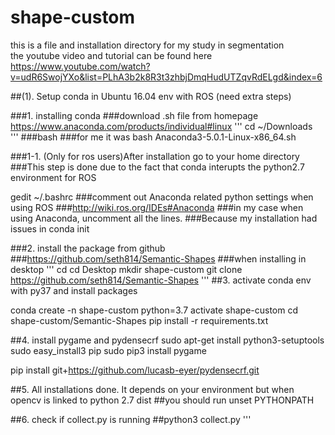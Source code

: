 # shape-custom

this is a file and installation directory for my study in segmentation  
the youtube video and tutorial can be found here  
https://www.youtube.com/watch?v=udR6SwojYXo&list=PLhA3b2k8R3t3zhbjDmqHudUTZqvRdELgd&index=6


##(1). Setup conda in Ubuntu 16.04 env with ROS (need extra steps)

###1. installing conda
###download .sh file from homepage  
https://www.anaconda.com/products/individual#linux
'''
cd ~/Downloads  
'''
###bash <filename of the downloaded source>
###for me it was 
bash Anaconda3-5.0.1-Linux-x86_64.sh

###1-1. (Only for ros users)After installation go to your home directory
###This step is done due to the fact that conda interupts the python2.7 environment for ROS

gedit ~/.bashrc
###comment out Anaconda related python settings when using ROS
###http://wiki.ros.org/IDEs#Anaconda
###in my case when using Anaconda, uncomment all the lines. 
###Because my installation had issues in conda init

###2. install the package from github
###https://github.com/seth814/Semantic-Shapes
###when installing in desktop
'''
cd
cd Desktop
mkdir shape-custom
git clone https://github.com/seth814/Semantic-Shapes
'''
##3. activate conda env with py37 and install packages

conda create -n shape-custom python=3.7
activate shape-custom
cd shape-custom/Semantic-Shapes
pip install -r requirements.txt

##4. install pygame and pydensecrf
sudo apt-get install python3-setuptools
sudo easy_install3 pip
sudo pip3 install pygame

pip install git+https://github.com/lucasb-eyer/pydensecrf.git

##5. All installations done. It depends on your environment but when opencv is linked to python 2.7 dist
##you should run 
unset PYTHONPATH

##6. check if collect.py is running
##python3 collect.py
'''


